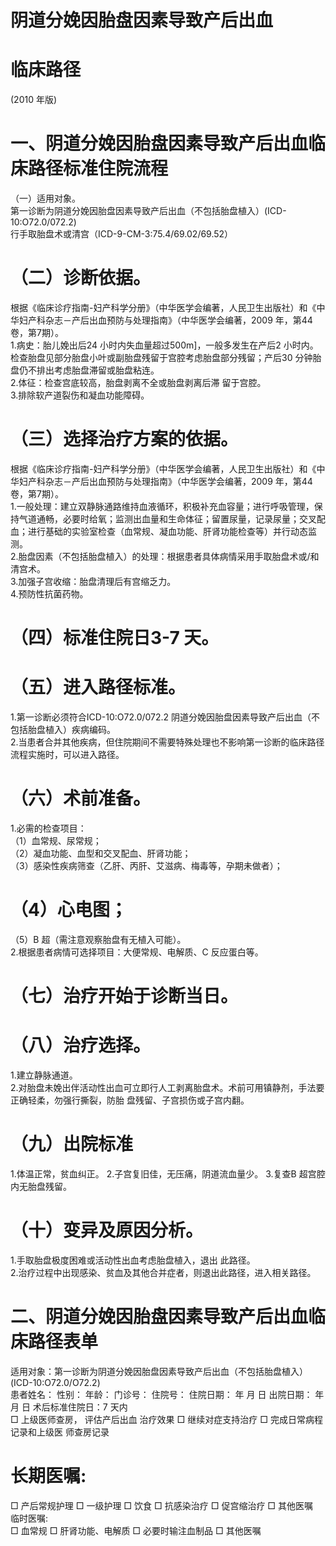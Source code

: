 # 阴道分娩因胎盘因素导致产后出血  
# 临床路径  
(2010 年版)  
# 一、阴道分娩因胎盘因素导致产后出血临床路径标准住院流程  
（一）适用对象。  
第一诊断为阴道分娩因胎盘因素导致产后出血（不包括胎盘植入）(ICD-10:O72.0/072.2)  
行手取胎盘术或清宫（ICD-9-CM-3:75.4/69.02/69.52）  
# （二）诊断依据。  
根据《临床诊疗指南-妇产科学分册》（中华医学会编著，人民卫生出版社）和《中华妇产科杂志－产后出血预防与处理指南》（中华医学会编著，2009 年，第44 卷，第7期）。  
1.病史：胎儿娩出后24 小时内失血量超过$500\mathrm{m}]$，一般多发生在产后2 小时内。检查胎盘见部分胎盘小叶或副胎盘残留于宫腔考虑胎盘部分残留；产后30 分钟胎盘仍不排出考虑胎盘滞留或胎盘粘连。  
2.体征：检查宫底较高，胎盘剥离不全或胎盘剥离后滞 留于宫腔。  
3.排除软产道裂伤和凝血功能障碍。  
# （三）选择治疗方案的依据。  
根据《临床诊疗指南-妇产科学分册》（中华医学会编著，人民卫生出版社）和《中华妇产科杂志－产后出血预防与处理指南》（中华医学会编著，2009 年，第44 卷，第7期）。  
1.一般处理：建立双静脉通路维持血液循环，积极补充血容量；进行呼吸管理，保持气道通畅，必要时给氧；监测出血量和生命体征；留置尿量，记录尿量；交叉配血；进行基础的实验室检查（血常规、凝血功能、肝肾功能检查等）并行动态监测。  
2.胎盘因素（不包括胎盘植入）的处理：根据患者具体病情采用手取胎盘术或/和清宫术。  
3.加强子宫收缩：胎盘清理后有宫缩乏力。  
4.预防性抗菌药物。  
# （四）标准住院日3-7 天。  
# （五）进入路径标准。  
1.第一诊断必须符合ICD-10:O72.0/072.2 阴道分娩因胎盘因素导致产后出血（不包括胎盘植入）疾病编码。  
2.当患者合并其他疾病，但住院期间不需要特殊处理也不影响第一诊断的临床路径流程实施时，可以进入路径。  
# （六）术前准备。  
1.必需的检查项目：  
（1）血常规、尿常规；  
（2）凝血功能、血型和交叉配血、肝肾功能；  
（3）感染性疾病筛查（乙肝、丙肝、艾滋病、梅毒等，孕期未做者）；  
# （4）心电图；  
（5）B 超（需注意观察胎盘有无植入可能）。  
2.根据患者病情可选择项目：大便常规、电解质、C 反应蛋白等。  
# （七）治疗开始于诊断当日。  
# （八）治疗选择。  
1.建立静脉通道。  
2.对胎盘未娩出伴活动性出血可立即行人工剥离胎盘术。术前可用镇静剂，手法要正确轻柔，勿强行撕裂，防胎 盘残留、子宫损伤或子宫内翻。  
# （九）出院标准  
1.体温正常，贫血纠正。 2.子宫复旧佳，无压痛，阴道流血量少。  3.复查B 超宫腔内无胎盘残留。  
# （十）变异及原因分析。  
1.手取胎盘极度困难或活动性出血考虑胎盘植入，退出 此路径。  
2.治疗过程中出现感染、贫血及其他合并症者，则退出此路径，进入相关路径。  
# 二、阴道分娩因胎盘因素导致产后出血临床路径表单  
适用对象：第一诊断为阴道分娩因胎盘因素导致产后出血（不包括胎盘植入） (ICD-10:O72.0/O72.2)  
患者姓名：      性别：      年龄：     门诊号：           住院号：          住院日期：     年  月  日      出院日期：     年  月  日  术后标准住院日：7 天内  
□       上级医师查房， 评估产后出血 治疗效果 
□     继续对症支持治疗 
□       完成日常病程记录和上级医 师查房记录  
# 长期医嘱:  
□     产后常规护理 
□     一级护理 
□     饮食 
□       抗感染治疗 
 □       促宫缩治疗 
 □     其他医嘱  
临时医嘱:  
□       血常规 
 □     肝肾功能、电解质 
□     必要时输注血制品 
□     其他医嘱  
